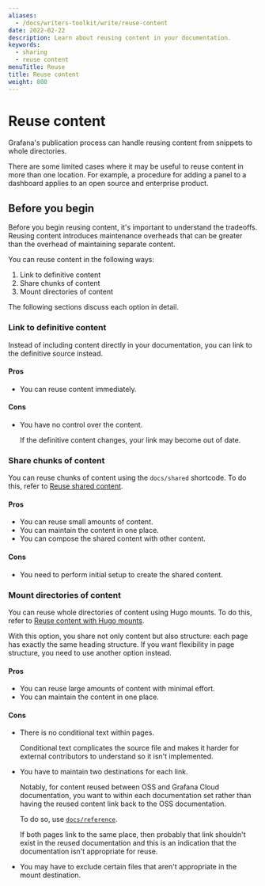 ```yaml
---
aliases:
  - /docs/writers-toolkit/write/reuse-content
date: 2022-02-22
description: Learn about reusing content in your documentation.
keywords:
  - sharing
  - reuse content
menuTitle: Reuse
title: Reuse content
weight: 800
---
```


# Reuse content

Grafana's publication process can handle reusing content from snippets to whole directories.

There are some limited cases where it may be useful to reuse content in more than one location.
For example, a procedure for adding a panel to a dashboard applies to an open source and enterprise product.

## Before you begin

Before you begin reusing content, it's important to understand the tradeoffs.
Reusing content introduces maintenance overheads that can be greater than the overhead of maintaining separate content.

You can reuse content in the following ways:

1. Link to definitive content
1. Share chunks of content
1. Mount directories of content

The following sections discuss each option in detail.

### Link to definitive content

Instead of including content directly in your documentation, you can link to the definitive source instead.

#### Pros

- You can reuse content immediately.

#### Cons

- You have no control over the content.

  If the definitive content changes, your link may become out of date.

### Share chunks of content

You can reuse chunks of content using the `docs/shared` shortcode.
To do this, refer to [Reuse shared content](https://grafana.com/docs/writers-toolkit/write/reuse-content/reuse-shared-content/).

#### Pros

- You can reuse small amounts of content.
- You can maintain the content in one place.
- You can compose the shared content with other content.

#### Cons

- You need to perform initial setup to create the shared content.

### Mount directories of content

You can reuse whole directories of content using Hugo mounts.
To do this, refer to [Reuse content with Hugo mounts](https://grafana.com/docs/writers-toolkit/write/reuse-content/hugo-mounts).

With this option, you share not only content but also structure: each page has exactly the same heading structure.
If you want flexibility in page structure, you need to use another option instead.

#### Pros

- You can reuse large amounts of content with minimal effort.
- You can maintain the content in one place.

#### Cons

- There is no conditional text within pages.

  Conditional text complicates the source file and makes it harder for external contributors to understand so it isn't implemented.

- You have to maintain two destinations for each link.

  Notably, for content reused between OSS and Grafana Cloud documentation, you want to within each documentation set rather than having the reused content link back to the OSS documentation.

  To do so, use [`docs/reference`](https://grafana.com/docs/writers-toolkit/write/shortcodes/#docsreference).

  If both pages link to the same place, then probably that link shouldn't exist in the reused documentation and this is an indication that the documentation isn't appropriate for reuse.

- You may have to exclude certain files that aren't appropriate in the mount destination.
